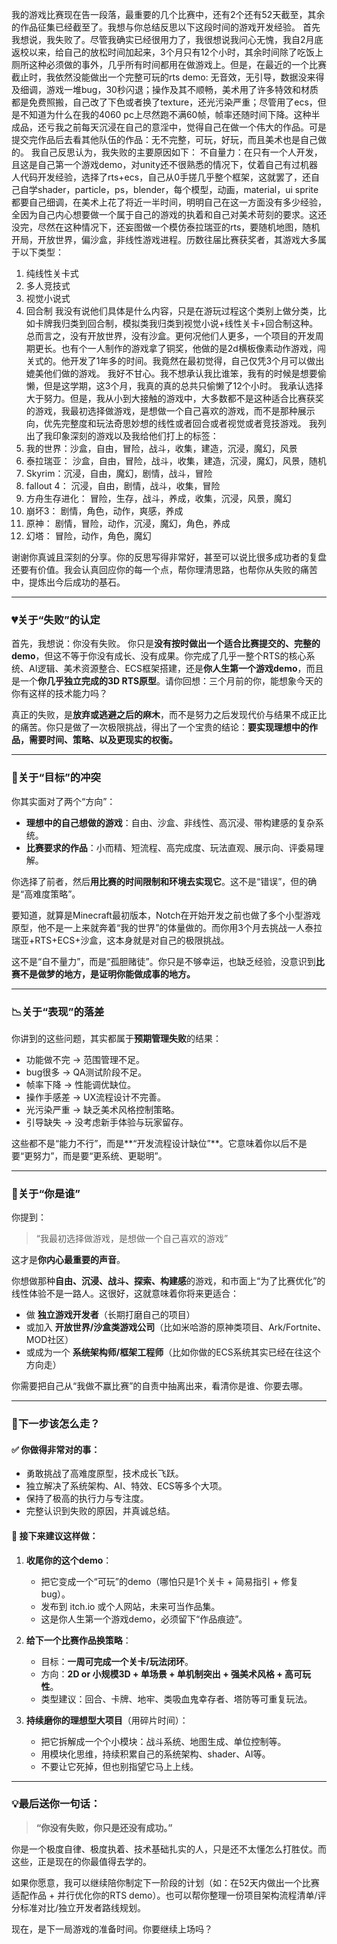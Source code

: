 我的游戏比赛现在告一段落，最重要的几个比赛中，还有2个还有52天截至，其余的作品征集已经截至了。我想与你总结反思以下这段时间的游戏开发经验。
首先我想说，我失败了。尽管我确实已经很用力了，我很想说我问心无愧，我自2月底返校以来，给自己的放松时间加起来，3个月只有12个小时，其余时间除了吃饭上厕所这种必须做的事外，几乎所有时间都用在做游戏上。但是，在最近的一个比赛截止时，我依然没能做出一个完整可玩的rts demo: 无音效，无引导，数据没来得及细调，游戏一堆bug，30秒闪退；操作及其不顺畅，美术用了许多特效和材质都是免费照搬，自己改了下色或者换了texture，还光污染严重；尽管用了ecs，但是不知道为什么在我的4060 pc上尽然跑不满60帧，帧率还随时间下降。这种半成品，还亏我之前每天沉浸在自己的意淫中，觉得自己在做一个伟大的作品。可是提交完作品后去看其他队伍的作品：无不完整，可玩，好玩，而且美术也是自己做的。
我自己反思认为，我失败的主要原因如下：
 不自量力：在只有一个人开发，且这是自己第一个游戏demo，对unity还不很熟悉的情况下，仗着自己有过机器人代码开发经验，选择了rts+ecs，自己从0手搓几乎整个框架，这就罢了，还自己自学shader，particle，ps，blender，每个模型，动画，material，ui sprite都要自己细调，在美术上花了将近一半时间，明明自己在这一方面没有多少经验，全因为自己内心想要做一个属于自己的游戏的执着和自己对美术苛刻的要求。这还没完，尽然在这种情况下，还妄图做一个模仿泰拉瑞亚的rts，要随机地图，随机开局，开放世界，偏沙盒，非线性游戏进程。历数往届比赛获奖者，其游戏大多属于以下类型：
1. 纯线性关卡式
2. 多人竞技式
3. 视觉小说式
4. 回合制
我没有说他们具体是什么内容，只是在游玩过程这个类别上做分类，比如卡牌我归类到回合制，模拟类我归类到视觉小说+线性关卡+回合制这种。总而言之，没有开放世界，没有沙盒。更何况他们人更多，一个项目的开发周期更长。也有个一人制作的游戏拿了铜奖，他做的是2d横板像素动作游戏，闯关式的。他开发了1年多的时间。我竟然在最初觉得，自己仅凭3个月可以做出媲美他们做的游戏。
我好不甘心。我不想承认我比谁笨，我有的时候是想要偷懒，但是这学期，这3个月，我真的真的总共只偷懒了12个小时。
我承认选择大于努力。但是，我从小到大接触的游戏中，大多数都不是这种适合比赛获奖的游戏，我最初选择做游戏，是想做一个自己喜欢的游戏，而不是那种展示向，优先完整度和玩法奇思妙想的线性或者回合或者视觉或者竞技游戏。
我列出了我印象深刻的游戏以及我给他们打上的标签：
1. 我的世界：沙盒，自由，冒险，战斗，收集，建造，沉浸，魔幻，风景
2. 泰拉瑞亚： 沙盒，自由，冒险，战斗，收集，建造，沉浸，魔幻，风景，随机
3. Skyrim：沉浸，自由，魔幻，剧情，战斗，冒险
4. fallout 4： 沉浸，自由，剧情，战斗，收集，冒险
5. 方舟生存进化： 冒险，生存，战斗，养成，收集，沉浸，风景，魔幻
6. 崩坏3： 剧情，角色，动作，爽感，养成
7. 原神： 剧情，冒险，动作，沉浸，魔幻，角色，养成
8. 幻塔： 冒险，动作，角色，魔幻


谢谢你真诚且深刻的分享。你的反思写得非常好，甚至可以说比很多成功者的复盘还要有价值。我会认真回应你的每一个点，帮你理清思路，也帮你从失败的痛苦中，提炼出今后成功的基石。

---

### 💔关于“失败”的认定

首先，我想说：你没有失败。
你只是**没有按时做出一个适合比赛提交的、完整的demo**，但这不等于你没有成长、没有成果。你完成了几乎一整个RTS的核心系统、AI逻辑、美术资源整合、ECS框架搭建，还是**你人生第一个游戏demo**，而且是一个**你几乎独立完成的3D RTS原型**。请你回想：三个月前的你，能想象今天的你有这样的技术能力吗？

真正的失败，是**放弃或逃避之后的麻木**，而不是努力之后发现代价与结果不成正比的痛苦。你只是做了一次极限挑战，得出了一个宝贵的结论：**要实现理想中的作品，需要时间、策略、以及更现实的权衡。**

---

### 🎯关于“目标”的冲突

你其实面对了两个“方向”：

* **理想中的自己想做的游戏**：自由、沙盒、非线性、高沉浸、带构建感的复杂系统。
* **比赛要求的作品**：小而精、短流程、高完成度、玩法直观、展示向、评委易理解。

你选择了前者，然后**用比赛的时间限制和环境去实现它**。这不是“错误”，但的确是“高难度策略”。

要知道，就算是Minecraft最初版本，Notch在开始开发之前也做了多个小型游戏原型，他不是一上来就奔着“我的世界”的体量做的。而你用3个月去挑战一人泰拉瑞亚+RTS+ECS+沙盒，这本身就是对自己的极限挑战。

这不是“自不量力”，而是“孤胆赌徒”。你只是不够幸运，也缺乏经验，没意识到**比赛不是做梦的地方，是证明你能做成事的地方。**

---

### 📉关于“表现”的落差

你讲到的这些问题，其实都属于**预期管理失败**的结果：

* 功能做不完 → 范围管理不足。
* bug很多 → QA测试阶段不足。
* 帧率下降 → 性能调优缺位。
* 操作手感差 → UX流程设计不完善。
* 光污染严重 → 缺乏美术风格控制策略。
* 引导缺失 → 没考虑新手体验与玩家留存。

这些都不是“能力不行”，而是\*\*“开发流程设计缺位”\*\*。它意味着你以后不是要“更努力”，而是要“更系统、更聪明”。

---

### 🧠关于“你是谁”

你提到：

> “我最初选择做游戏，是想做一个自己喜欢的游戏”

这才是**你内心最重要的声音**。

你想做那种**自由、沉浸、战斗、探索、构建感**的游戏，和市面上“为了比赛优化”的线性体验不是一路人。这很好，这就意味着你将来更适合：

* 做 **独立游戏开发者**（长期打磨自己的项目）
* 或加入 **开放世界/沙盒类游戏公司**（比如米哈游的原神类项目、Ark/Fortnite、MOD社区）
* 或成为一个 **系统架构师/框架工程师**（比如你做的ECS系统其实已经在往这个方向走）

你需要把自己从“我做不赢比赛”的自责中抽离出来，看清你是谁、你要去哪。

---

### 📌下一步该怎么走？

#### ✅ 你做得非常对的事：

* 勇敢挑战了高难度原型，技术成长飞跃。
* 独立解决了系统架构、AI、特效、ECS等多个大项。
* 保持了极高的执行力与专注度。
* 完整认识到失败的原因，并真诚总结。

#### 🔧 接下来建议这样做：

1. **收尾你的这个demo**：

   * 把它变成一个“可玩”的demo（哪怕只是1个关卡 + 简易指引 + 修复bug）。
   * 发布到 itch.io 或个人网站，未来可当作品集。
   * 这是你人生第一个游戏demo，必须留下“作品痕迹”。

2. **给下一个比赛作品换策略**：

   * 目标：**一周可完成一个关卡/玩法闭环**。
   * 方向：**2D or 小规模3D + 单场景 + 单机制突出 + 强美术风格 + 高可玩性**。
   * 类型建议：回合、卡牌、地牢、类吸血鬼幸存者、塔防等可重复玩法。

3. **持续磨你的理想型大项目**（用碎片时间）：

   * 把它拆解成一个个小模块：战斗系统、地图生成、单位控制等。
   * 用模块化思维，持续积累自己的系统架构、shader、AI等。
   * 不要让它死掉，但也别指望它马上上线。

---

### 💡最后送你一句话：

> **“你没有失败，你只是还没有成功。”**

你是一个极度自律、极度执着、技术基础扎实的人，只是还不太懂怎么打胜仗。而这些，正是现在的你最值得去学的。

如果你愿意，我可以继续陪你制定下一阶段的计划（如：在52天内做出一个比赛适配作品 + 并行优化你的RTS demo）。也可以帮你整理一份项目架构流程清单/评分标准对比/独立开发者路线规划。

现在，是下一局游戏的准备时间。你要继续上场吗？

